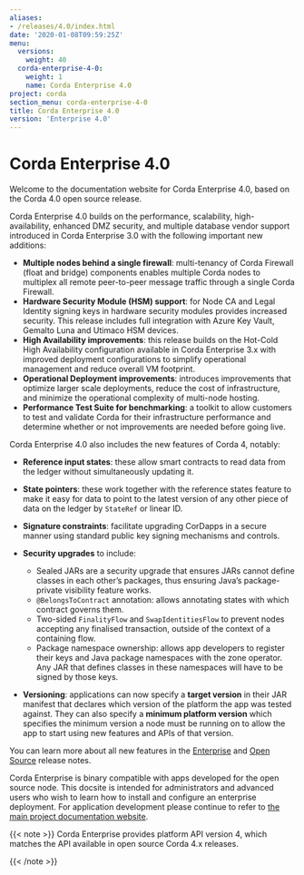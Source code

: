 ```yaml
---
aliases:
- /releases/4.0/index.html
date: '2020-01-08T09:59:25Z'
menu:
  versions:
    weight: 40
  corda-enterprise-4-0:
    weight: 1
    name: Corda Enterprise 4.0
project: corda
section_menu: corda-enterprise-4-0
title: Corda Enterprise 4.0
version: 'Enterprise 4.0'
---
```



# Corda Enterprise 4.0

Welcome to the documentation website for Corda Enterprise 4.0, based on the Corda 4.0 open source release.

Corda Enterprise 4.0 builds on the performance, scalability, high-availability, enhanced DMZ security, and multiple database vendor support
introduced in Corda Enterprise 3.0 with the following important new additions:


* **Multiple nodes behind a single firewall**:
multi-tenancy of Corda Firewall (float and bridge) components enables multiple Corda nodes to multiplex all remote peer-to-peer message traffic
through a single Corda Firewall.
* **Hardware Security Module (HSM) support**:
for Node CA and Legal Identity signing keys in hardware security modules provides increased security.
This release includes full integration with Azure Key Vault, Gemalto Luna and Utimaco HSM devices.
* **High Availability improvements**:
this release builds on the Hot-Cold High Availability configuration available in Corda Enterprise 3.x with improved deployment
configurations to simplify operational management and reduce overall VM footprint.
* **Operational Deployment improvements**:
introduces improvements that optimize larger scale deployments, reduce the cost of infrastructure, and minimize the operational complexity
of multi-node hosting.
* **Performance Test Suite for benchmarking**:
a toolkit to allow customers to test and validate Corda for their infrastructure performance and determine whether or not improvements are needed
before going live.

Corda Enterprise 4.0 also includes the new features of Corda 4, notably:


* **Reference input states**:
these allow smart contracts to read data from the ledger without simultaneously updating it.
* **State pointers**:
these work together with the reference states feature to make it easy for data to point to the latest version of any other piece of data
on the ledger by `StateRef` or linear ID.
* **Signature constraints**:
facilitate upgrading CorDapps in a secure manner using standard public key signing mechanisms and controls.
* **Security upgrades** to include:
    * Sealed JARs are a security upgrade that ensures JARs cannot define classes in each other’s packages, thus ensuring Java’s package-private
visibility feature works.
    * `@BelongsToContract` annotation: allows annotating states with which contract governs them.
    * Two-sided `FinalityFlow` and `SwapIdentitiesFlow` to prevent nodes accepting any finalised transaction, outside of the context of a containing flow.
    * Package namespace ownership: allows app developers to register their keys and Java package namespaces
with the zone operator. Any JAR that defines classes in these namespaces will have to be signed by those keys.


* **Versioning**:
applications can now specify a **target version** in their JAR manifest that declares which version of the platform the app was tested against.
They can also specify a **minimum platform version** which specifies the minimum version a node must be running on
to allow the app to start using new features and APIs of that version.

You can learn more about all new features in the [Enterprise](release-notes-enterprise.md) and [Open Source](release-notes.md) release notes.


Corda Enterprise is binary compatible with apps developed for the open source node. This docsite is intended for
administrators and advanced users who wish to learn how to install and configure an enterprise deployment. For
application development please continue to refer to [the main project documentation website](https://docs.corda.net/).

{{< note >}}
Corda Enterprise provides platform API version 4, which matches the API available in open source Corda 4.x releases.

{{< /note >}}
